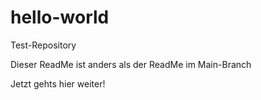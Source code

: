 # hello-world
Test-Repository

Dieser ReadMe ist anders als der ReadMe im Main-Branch

Jetzt gehts hier weiter!
